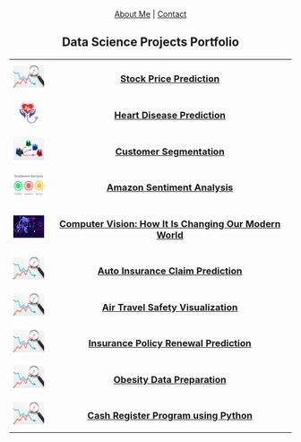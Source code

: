 <div align="center">
<a href="/about.html">About Me</a> | <a href="/contact.html">Contact</a>
</div>

<h2 align="center">Data Science Projects Portfolio</h2>

<table>
    <tr>
      <td style="vertical-align:middle">
         <img src="images/stock.jpg" width="60" height="40"/>
      </td> 
      <td style="vertical-align:middle">
        <h3 align="Center"><a href="https://github.com/Shilpakolekar/Data-Science-Projects/tree/main/Stock%20Price%20Prediction">Stock Price Prediction</a></h3>
      </td> 
    </tr>
    <tr>
      <td style="vertical-align:middle">
         <img src="images/heart.png" width="60" height="40"/>
      </td> 
      <td style="vertical-align:middle">
        <h3 align="Center"><a href="https://github.com/Shilpakolekar/Data-Science-Projects/tree/main/Heart%20Disease%20Prediction">Heart Disease Prediction</a></h3>
      </td> 
    </tr>
    <tr>
      <td style="vertical-align:middle">
         <img src="images/cust.jpeg" width="60" height="40"/>
      </td> 
      <td style="vertical-align:middle">
        <h3 align="Center"><a href="https://github.com/Shilpakolekar/Data-Science-Projects/tree/main/Customer%20Segmentation">Customer Segmentation</a></h3>
      </td> 
    </tr>
    <tr>
      <td style="vertical-align:middle">
         <img src="images/amazon.png" width="60" height="40"/>
      </td> 
      <td style="vertical-align:middle">
        <h3 align="Center"><a href="https://github.com/Shilpakolekar/Data-Science-Projects/tree/main/Amazon%20Sentiment%20Analysis">Amazon Sentiment Analysis</a></h3>
      </td> 
    </tr>
    <tr>
      <td style="vertical-align:middle">
         <img src="images/computer.jpeg" width="60" height="40"/>
      </td> 
      <td style="vertical-align:middle">
        <h3 align="Center"><a href="https://github.com/Shilpakolekar/Data-Science-Projects/tree/main/Computer%20Vision%20How%20It%20Is%20Changing%20Our%20Modern%20World%20-%20Research%20Paper">Computer Vision: How It Is Changing Our Modern World</a></h3>
      </td> 
    </tr>
    <tr>
      <td style="vertical-align:middle">
         <img src="images/stock.jpg" width="60" height="40"/>
      </td> 
      <td style="vertical-align:middle">
        <h3 align="Center"><a href="https://github.com/Shilpakolekar/Data-Science-Projects/tree/main/Auto%20Insurance%20Claim%20Prediction">Auto Insurance Claim Prediction</a></h3>
      </td> 
    </tr>
    <tr>
      <td style="vertical-align:middle">
         <img src="images/stock.jpg" width="60" height="40"/>
      </td> 
      <td style="vertical-align:middle">
        <h3 align="Center"><a href="https://github.com/Shilpakolekar/Data-Science-Projects/tree/main/Air%20Travel%20Safety%20Visualization">Air Travel Safety Visualization</a></h3>
      </td> 
    </tr>
    <tr>
      <td style="vertical-align:middle">
         <img src="images/stock.jpg" width="60" height="40"/>
      </td> 
      <td style="vertical-align:middle">
        <h3 align="Center"><a href="https://github.com/Shilpakolekar/Data-Science-Projects/tree/main/Insurance%20Policy%20Renewal%20Prediction">Insurance Policy Renewal Prediction</a></h3>
      </td> 
    </tr>
    <tr>
      <td style="vertical-align:middle">
         <img src="images/stock.jpg" width="60" height="40"/>
      </td> 
      <td style="vertical-align:middle">
        <h3 align="Center"><a href="https://github.com/Shilpakolekar/Data-Science-Projects/tree/main/Obesity%20Data%20Preparation">Obesity Data Preparation</a></h3>
      </td> 
    </tr>
    <tr>
      <td style="vertical-align:middle">
         <img src="images/stock.jpg" width="60" height="40"/>
      </td> 
      <td style="vertical-align:middle">
        <h3 align="Center"><a href="https://github.com/Shilpakolekar/Data-Science-Projects/tree/main/Cash%20Register%20Program%20using%20Python">Cash Register Program using Python</a></h3>
      </td> 
    </tr>
</table>


